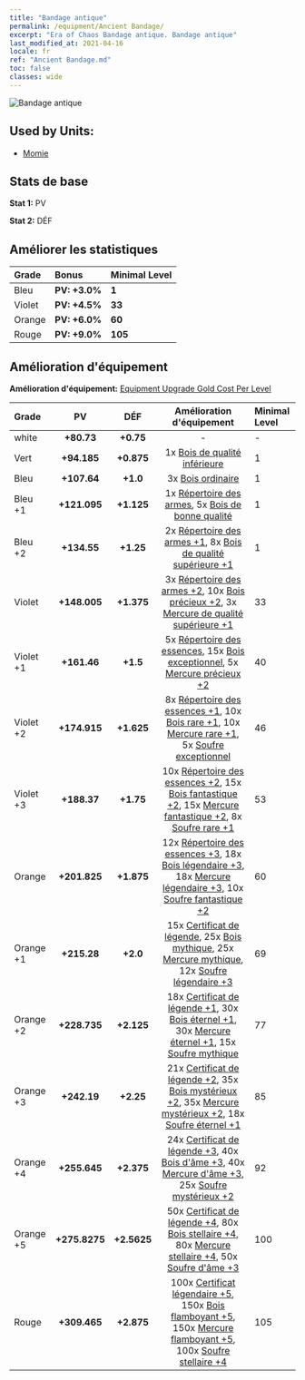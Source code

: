 ```yaml
---
title: "Bandage antique"
permalink: /equipment/Ancient Bandage/
excerpt: "Era of Chaos Bandage antique. Bandage antique"
last_modified_at: 2021-04-16
locale: fr
ref: "Ancient Bandage.md"
toc: false
classes: wide
---
```


  ![Bandage antique](/images/e/e_3082.png)

## Used by Units:

* [Momie](/fr/units/Mummy/) 


## Stats de base
 **Stat 1:** PV

 **Stat 2:** DÉF

## Améliorer les statistiques

  |     Grade    |   Bonus | Minimal Level | 
  |:-------------|:--------|:--------------| 
  | Bleu | **PV: +3.0%** | **1** | 
  | Violet | **PV: +4.5%** | **33** | 
  | Orange | **PV: +6.0%** | **60** | 
  | Rouge | **PV: +9.0%** | **105** | 


## Amélioration d'équipement
 **Amélioration d'équipement:** [Equipment Upgrade Gold Cost Per Level](/equipment/EquipmentUpgradeCostPerLevel/) 

  |          Grade      | PV | DÉF | Amélioration d'équipement | Minimal Level |
  |:--------------------|:---------:|:---------:|:----------------:|:--------------|
  | white | **+80.73** | **+0.75** | - | - |
  | Vert | **+94.185** | **+0.875** | 1x [Bois de qualité inférieure](/fr/Items/mat_1/) | 1 |
  | Bleu | **+107.64** | **+1.0** | 3x [Bois ordinaire](/fr/Items/mat_7/) | 1 |
  | Bleu +1 | **+121.095** | **+1.125** | 1x [Répertoire des armes](/fr/Items/mat_18/), 5x [Bois de bonne qualité](/fr/Items/mat_13/) | 1 |
  | Bleu +2 | **+134.55** | **+1.25** | 2x [Répertoire des armes +1](/fr/Items/mat_25/), 8x [Bois de qualité supérieure +1](/fr/Items/mat_20/) | 1 |
  | Violet | **+148.005** | **+1.375** | 3x [Répertoire des armes +2](/fr/Items/mat_32/), 10x [Bois précieux +2](/fr/Items/mat_27/), 3x [Mercure de qualité supérieure +1](/fr/Items/mat_21/) | 33 |
  | Violet +1 | **+161.46** | **+1.5** | 5x [Répertoire des essences](/fr/Items/mat_39/), 15x [Bois exceptionnel](/fr/Items/mat_34/), 5x [Mercure précieux +2](/fr/Items/mat_28/) | 40 |
  | Violet +2 | **+174.915** | **+1.625** | 8x [Répertoire des essences +1](/fr/Items/mat_46/), 10x [Bois rare +1](/fr/Items/mat_41/), 10x [Mercure rare +1](/fr/Items/mat_42/), 5x [Soufre exceptionnel](/fr/Items/mat_36/) | 46 |
  | Violet +3 | **+188.37** | **+1.75** | 10x [Répertoire des essences +2](/fr/Items/mat_53/), 15x [Bois fantastique +2](/fr/Items/mat_48/), 15x [Mercure fantastique +2](/fr/Items/mat_49/), 8x [Soufre rare +1](/fr/Items/mat_43/) | 53 |
  | Orange | **+201.825** | **+1.875** | 12x [Répertoire des essences +3](/fr/Items/mat_60/), 18x [Bois légendaire +3](/fr/Items/mat_55/), 18x [Mercure légendaire +3](/fr/Items/mat_56/), 10x [Soufre fantastique +2](/fr/Items/mat_50/) | 60 |
  | Orange +1 | **+215.28** | **+2.0** | 15x [Certificat de légende](/fr/Items/mat_67/), 25x [Bois mythique](/fr/Items/mat_62/), 25x [Mercure mythique](/fr/Items/mat_63/), 12x [Soufre légendaire +3](/fr/Items/mat_57/) | 69 |
  | Orange +2 | **+228.735** | **+2.125** | 18x [Certificat de légende +1](/fr/Items/mat_74/), 30x [Bois éternel +1](/fr/Items/mat_69/), 30x [Mercure éternel +1](/fr/Items/mat_70/), 15x [Soufre mythique](/fr/Items/mat_64/) | 77 |
  | Orange +3 | **+242.19** | **+2.25** | 21x [Certificat de légende +2](/fr/Items/mat_81/), 35x [Bois mystérieux +2](/fr/Items/mat_76/), 35x [Mercure mystérieux +2](/fr/Items/mat_77/), 18x [Soufre éternel +1](/fr/Items/mat_71/) | 85 |
  | Orange +4 | **+255.645** | **+2.375** | 24x [Certificat de légende +3](/fr/Items/mat_88/), 40x [Bois d'âme +3](/fr/Items/mat_83/), 40x [Mercure d'âme +3](/fr/Items/mat_84/), 25x [Soufre mystérieux +2](/fr/Items/mat_78/) | 92 |
  | Orange +5 | **+275.8275** | **+2.5625** | 50x [Certificat de légende +4](/fr/Items/mat_95/), 80x [Bois stellaire +4](/fr/Items/mat_90/), 80x [Mercure stellaire +4](/fr/Items/mat_91/), 50x [Soufre d'âme +3](/fr/Items/mat_85/) | 100 |
  | Rouge | **+309.465** | **+2.875** | 100x [Certificat légendaire +5](/fr/Items/mat_102/), 150x [Bois flamboyant +5](/fr/Items/mat_97/), 150x [Mercure flamboyant +5](/fr/Items/mat_98/), 100x [Soufre stellaire +4](/fr/Items/mat_92/) | 105 |

